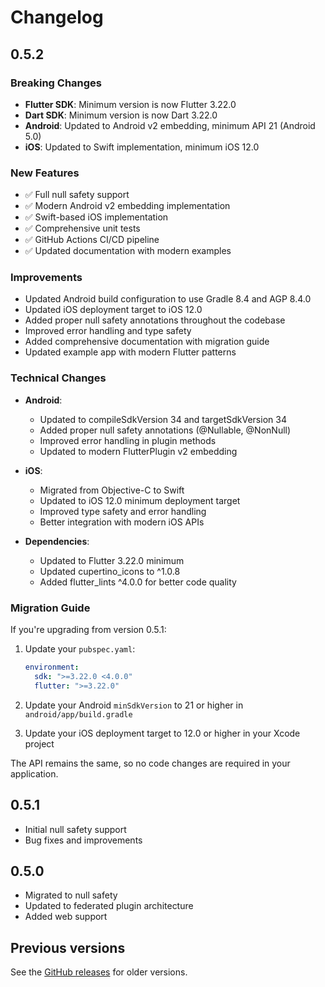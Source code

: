 # Changelog

## 0.5.2

### Breaking Changes

- **Flutter SDK**: Minimum version is now Flutter 3.22.0
- **Dart SDK**: Minimum version is now Dart 3.22.0
- **Android**: Updated to Android v2 embedding, minimum API 21 (Android 5.0)
- **iOS**: Updated to Swift implementation, minimum iOS 12.0

### New Features

- ✅ Full null safety support
- ✅ Modern Android v2 embedding implementation
- ✅ Swift-based iOS implementation
- ✅ Comprehensive unit tests
- ✅ GitHub Actions CI/CD pipeline
- ✅ Updated documentation with modern examples

### Improvements

- Updated Android build configuration to use Gradle 8.4 and AGP 8.4.0
- Updated iOS deployment target to iOS 12.0
- Added proper null safety annotations throughout the codebase
- Improved error handling and type safety
- Added comprehensive documentation with migration guide
- Updated example app with modern Flutter patterns

### Technical Changes

- **Android**: 
  - Updated to compileSdkVersion 34 and targetSdkVersion 34
  - Added proper null safety annotations (@Nullable, @NonNull)
  - Improved error handling in plugin methods
  - Updated to modern FlutterPlugin v2 embedding

- **iOS**:
  - Migrated from Objective-C to Swift
  - Updated to iOS 12.0 minimum deployment target
  - Improved type safety and error handling
  - Better integration with modern iOS APIs

- **Dependencies**:
  - Updated to Flutter 3.22.0 minimum
  - Updated cupertino_icons to ^1.0.8
  - Added flutter_lints ^4.0.0 for better code quality

### Migration Guide

If you're upgrading from version 0.5.1:

1. Update your `pubspec.yaml`:
   ```yaml
   environment:
     sdk: ">=3.22.0 <4.0.0"
     flutter: ">=3.22.0"
   ```

2. Update your Android `minSdkVersion` to 21 or higher in `android/app/build.gradle`

3. Update your iOS deployment target to 12.0 or higher in your Xcode project

The API remains the same, so no code changes are required in your application.

## 0.5.1

- Initial null safety support
- Bug fixes and improvements

## 0.5.0

- Migrated to null safety
- Updated to federated plugin architecture
- Added web support

## Previous versions

See the [GitHub releases](https://github.com/avioli/uni_links/releases) for older versions.

